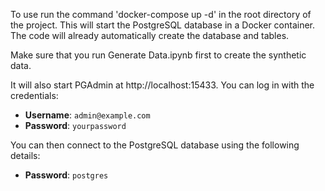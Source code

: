 To use run the command 'docker-compose up -d' in the root directory of the project.
This will start the PostgreSQL database in a Docker container. The code will already
automatically create the database and tables. 

Make sure that you run Generate Data.ipynb first to create the synthetic data.

It will also start PGAdmin at http://localhost:15433. You can log in with the credentials:

- **Username**: `admin@example.com`
- **Password**: `yourpassword`

You can then connect to the PostgreSQL database using the following details:
- **Password**: `postgres`
